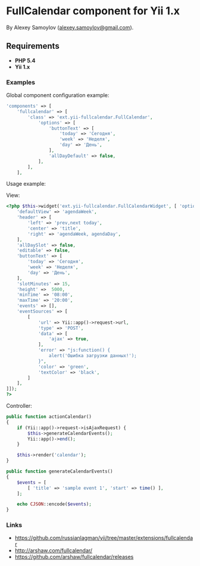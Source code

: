 ﻿# FullCalendar component for Yii 1.x

By Alexey Samoylov (<alexey.samoylov@gmail.com>).

## Requirements

- **PHP 5.4**
- **Yii 1.x**

### Examples

Global component configuration example:

```php
'components' => [
    'fullcalendar' => [
        'class' => 'ext.yii-fullcalendar.FullCalendar',
            'options' => [
                'buttonText' => [
                    'today' => 'Сегодня',
                    'week' => 'Неделя',
                    'day' => 'День',
                ],
                'allDayDefault' => false,
            ],
        ],
    ],
```

Usage example:

View:

```php
<?php $this->widget('ext.yii-fullcalendar.FullCalendarWidget', [ 'options' => [
    'defaultView' => 'agendaWeek',
    'header' => [
        'left' => 'prev,next today',
        'center' => 'title',
        'right' => 'agendaWeek, agendaDay',
    ],
    'allDaySlot' => false,
    'editable' => false,
    'buttonText' => [
        'today' => 'Сегодня',
        'week' => 'Неделя',
        'day' => 'День',
    ],
    'slotMinutes' => 15,
    'height' =>  5000,
    'minTime' => '08:00',
    'maxTime' => '20:00',
    'events' => [],
    'eventSources' => [
        [
            'url' => Yii::app()->request->url,
            'type' => 'POST',
            'data' => [
                'ajax' => true,
            ],
            'error' => "js:function() {
                alert('Ошибка загрузки данных!');
            }",
            'color' => 'green',
            'textColor' => 'black',
        ]
    ],
]]);
?>
```

Controller:

```php
public function actionCalendar()
{
    if (Yii::app()->request->isAjaxRequest) {
        $this->generateCalendarEvents();
        Yii::app()->end();
    }

    $this->render('calendar');
}

public function generateCalendarEvents()
{
    $events = [
        [ 'title' => 'sample event 1', 'start' => time() ],
    ];

    echo CJSON::encode($events);
}
```
### Links
* <https://github.com/russianlagman/yii/tree/master/extensions/fullcalendar>
* <http://arshaw.com/fullcalendar/>
* <https://github.com/arshaw/fullcalendar/releases>
